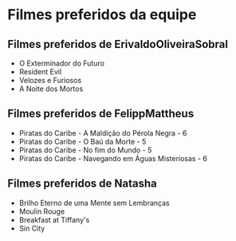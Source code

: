 # Filmes preferidos da equipe

## Filmes preferidos de ErivaldoOliveiraSobral

* O Exterminador do Futuro
* Resident Evil
* Velozes e Furiosos
* A Noite dos Mortos

## Filmes preferidos de FelippMattheus    

* Piratas do Caribe - A Maldição do Pérola Negra - 6
* Piratas do Caribe - O Baú da Morte - 5
* Piratas do Caribe - No fim do Mundo - 5
* Piratas do Caribe - Navegando em Águas Misteriosas - 6

## Filmes preferidos de Natasha   

* Brilho Eterno de uma Mente sem Lembranças
* Moulin Rouge
* Breakfast at Tiffany's
* Sin City
